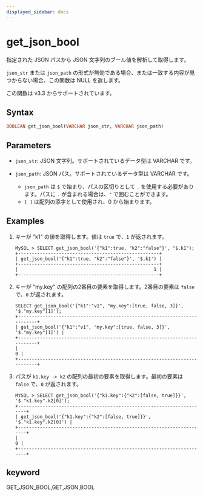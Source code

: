 ```yaml
---
displayed_sidebar: docs
---
```


# get_json_bool

指定された JSON パスから JSON 文字列のブール値を解析して取得します。

`json_str` または `json_path` の形式が無効である場合、または一致する内容が見つからない場合、この関数は NULL を返します。

この関数は v3.3 からサポートされています。

## Syntax

```Haskell
BOOLEAN get_json_bool(VARCHAR json_str, VARCHAR json_path)
```

## Parameters

- `json_str`: JSON 文字列。サポートされているデータ型は VARCHAR です。
- `json_path`: JSON パス。サポートされているデータ型は VARCHAR です。
   
  - `json_path` は `$` で始まり、パスの区切りとして `.` を使用する必要があります。パスに `.` が含まれる場合は、`"` で囲むことができます。
  - `[ ]` は配列の添字として使用され、0 から始まります。

## Examples

1. キーが "k1" の値を取得します。値は `true` で、`1` が返されます。

    ```Plain Text
   MySQL > SELECT get_json_bool('{"k1":true, "k2":"false"}', "$.k1");
   +----------------------------------------------------+
   | get_json_bool('{"k1":true, "k2":"false"}', '$.k1') |
   +----------------------------------------------------+
   |                                                  1 |
   +----------------------------------------------------+
    ```

2. キーが "my.key" の配列の2番目の要素を取得します。2番目の要素は `false` で、`0` が返されます。

    ```Plain Text
   SELECT get_json_bool('{"k1":"v1", "my.key":[true, false, 3]}', '$."my.key"[1]');
   +--------------------------------------------------------------------------+
   | get_json_bool('{"k1":"v1", "my.key":[true, false, 3]}', '$."my.key"[1]') |
   +--------------------------------------------------------------------------+
   |                                                                        0 |
   +--------------------------------------------------------------------------+
    ```

3. パスが `k1.key -> k2` の配列の最初の要素を取得します。最初の要素は `false` で、`0` が返されます。

    ```Plain Text
   MYSQL > SELECT get_json_bool('{"k1.key":{"k2":[false, true]}}', '$."k1.key".k2[0]');
   +----------------------------------------------------------------------+
   | get_json_bool('{"k1.key":{"k2":[false, true]}}', '$."k1.key".k2[0]') |
   +----------------------------------------------------------------------+
   |                                                                    0 |
   +----------------------------------------------------------------------+
    ```

## keyword

GET_JSON_BOOL,GET,JSON,BOOL